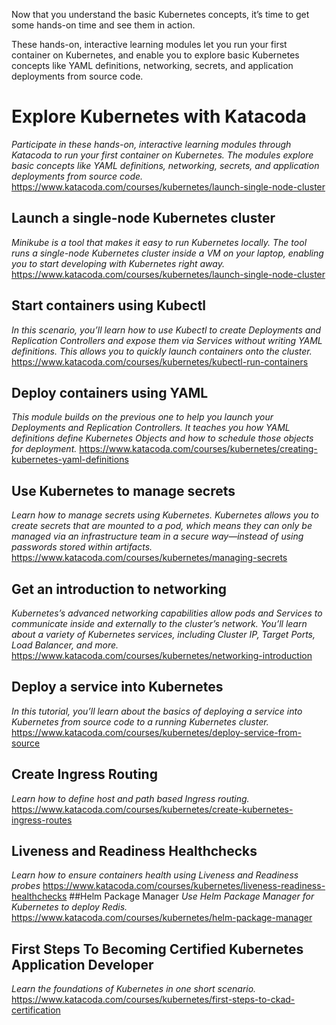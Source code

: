 Now that you understand the basic Kubernetes concepts, it’s time to get some hands-on time and see them in action. 

These hands-on, interactive learning modules let you run your first container on Kubernetes, and enable you to explore basic Kubernetes concepts like YAML definitions, networking, secrets, and application deployments from source code.

# Explore Kubernetes with Katacoda
*Participate in these hands-on, interactive learning modules through Katacoda to run your first container on Kubernetes. The modules explore basic concepts like YAML definitions, networking, secrets, and application deployments from source code.*
https://www.katacoda.com/courses/kubernetes/launch-single-node-cluster
## Launch a single-node Kubernetes cluster
*Minikube is a tool that makes it easy to run Kubernetes locally. The tool runs a single-node Kubernetes cluster inside a VM on your laptop, enabling you to start developing with Kubernetes right away.* 
https://www.katacoda.com/courses/kubernetes/launch-single-node-cluster
## Start containers using Kubectl
*In this scenario, you’ll learn how to use Kubectl to create Deployments and Replication Controllers and expose them via Services without writing YAML definitions. This allows you to quickly launch containers onto the cluster.*
https://www.katacoda.com/courses/kubernetes/kubectl-run-containers
## Deploy containers using YAML
*This module builds on the previous one to help you launch your Deployments and Replication Controllers. It teaches you how YAML definitions define Kubernetes Objects and how to schedule those objects for deployment.*
https://www.katacoda.com/courses/kubernetes/creating-kubernetes-yaml-definitions
## Use Kubernetes to manage secrets
*Learn how to manage secrets using Kubernetes. Kubernetes allows you to create secrets that are mounted to a pod, which means they can only be managed via an infrastructure team in  a secure way—instead of using passwords stored within artifacts.*
https://www.katacoda.com/courses/kubernetes/managing-secrets
## Get an introduction to networking
*Kubernetes’s advanced networking capabilities allow pods and Services to communicate inside and externally to the cluster’s network. You’ll learn about a variety of Kubernetes services, including Cluster IP, Target Ports, Load Balancer, and more.*
https://www.katacoda.com/courses/kubernetes/networking-introduction
## Deploy a service into Kubernetes
*In this tutorial, you’ll learn about the basics of deploying a  service into Kubernetes from source code to a running Kubernetes cluster.*
https://www.katacoda.com/courses/kubernetes/deploy-service-from-source
## Create Ingress Routing
*Learn how to define host and path based Ingress routing.*
https://www.katacoda.com/courses/kubernetes/create-kubernetes-ingress-routes 
## Liveness and Readiness Healthchecks
*Learn how to ensure containers health using Liveness and Readiness probes*
https://www.katacoda.com/courses/kubernetes/liveness-readiness-healthchecks
##Helm Package Manager
*Use Helm Package Manager for Kubernetes to deploy Redis.*
https://www.katacoda.com/courses/kubernetes/helm-package-manager
## First Steps To Becoming Certified Kubernetes Application Developer
*Learn the foundations of Kubernetes in one short scenario.*
https://www.katacoda.com/courses/kubernetes/first-steps-to-ckad-certification
